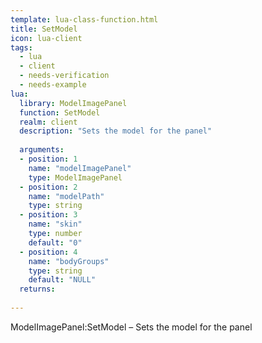 ```yaml
---
template: lua-class-function.html
title: SetModel
icon: lua-client
tags:
  - lua
  - client
  - needs-verification
  - needs-example
lua:
  library: ModelImagePanel
  function: SetModel
  realm: client
  description: "Sets the model for the panel"
  
  arguments:
  - position: 1
    name: "modelImagePanel"
    type: ModelImagePanel
  - position: 2
    name: "modelPath"
    type: string
  - position: 3
    name: "skin"
    type: number
    default: "0"
  - position: 4
    name: "bodyGroups"
    type: string
    default: "NULL"
  returns:
    
---
```


<div class="lua__search__keywords">
ModelImagePanel:SetModel &#x2013; Sets the model for the panel
</div>

